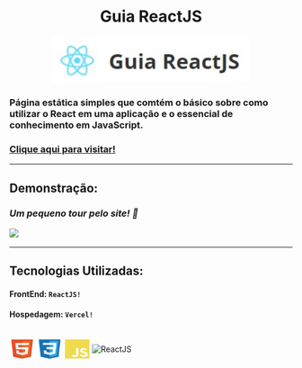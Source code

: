 <h1 align="center">Guia ReactJS</h1>

<div align="center">
  <img width="350px" src="/src/images/logo.jpg"/>
</div>

### Página estática simples que comtém o básico sobre como utilizar o React em uma aplicação e o essencial de conhecimento em JavaScript.

### <a href="https://guia-react-js.vercel.app/">Clique aqui para visitar!<a/>

---

<h2>Demonstração:</h2>

### _Um pequeno tour pelo site! 🚀_

<img src="/src/images/site.gif"/>

---

<h2>Tecnologias Utilizadas:</h2>
 
 #### FrontEnd: `ReactJS!`
	
 #### Hospedagem: `Vercel!`
 
 <div style="display: inline_block"><br>
  <img align="center" alt="HTML" height="35" width="45" src="https://raw.githubusercontent.com/devicons/devicon/master/icons/html5/html5-original.svg">
  <img align="center" alt="CSS" height="35" width="45" src="https://raw.githubusercontent.com/devicons/devicon/master/icons/css3/css3-original.svg">
  <img align="center" alt="Js" height="35" width="45" src="https://raw.githubusercontent.com/devicons/devicon/master/icons/javascript/javascript-plain.svg">
  <img align="center" alt="ReactJS" height="35" width="45" src="https://cdn.jsdelivr.net/gh/devicons/devicon/icons/react/react-original.svg">
 </div>
